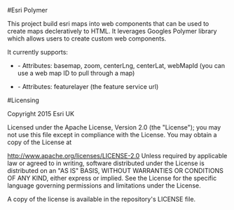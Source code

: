 #Esri Polymer  

This project build esri maps into web components that can be used to create maps decleratively to HTML. It leverages Googles Polymer library which allows users to create custom web components.

It currently supports:

* <esri-map> - Attributes: basemap, zoom, centerLng, centerLat, webMapId (you can use a web map ID to pull through a map)

* <esri-featurelayer> - Attributes: featurelayer (the feature service url)


#Licensing

Copyright 2015 Esri UK

Licensed under the Apache License, Version 2.0 (the "License"); you may not use this file except in compliance with the License. You may obtain a copy of the License at

http://www.apache.org/licenses/LICENSE-2.0
Unless required by applicable law or agreed to in writing, software distributed under the License is distributed on an "AS IS" BASIS, WITHOUT WARRANTIES OR CONDITIONS OF ANY KIND, either express or implied. See the License for the specific language governing permissions and limitations under the License.

A copy of the license is available in the repository's LICENSE file.
